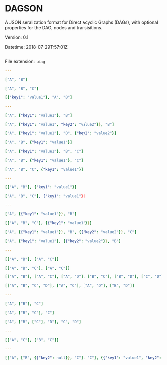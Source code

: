 # DAGSON
A JSON seralization format for Direct Acyclic Graphs (DAGs), with optional properties for the DAG, nodes and transisitions.

Version: 0.1

Datetime: 2018-07-29T:57:01Z

##
File extension: `.dag`

```yaml
---

["A", "B"]

["A", "B", "C"]

[{"key1": "value1"}, "A", "B"]

---

["A", {"key1": "value1"}, "B"]

["A", {"key1": "value1", "key2": "value2"}}, "B"]

["A", {"key1": "value1"}, "B", {"key2": "value2"}]

["A", "B", {"key1": "value1"}]

["A", {"key1": "value1"}, "B", "C"]

["A", "B", {"key1": "value1"}, "C"]

["A", "B", "C", {"key1": "value1"}]

---

[["A", "B"], {"key1": "value1"}]

["A", "B", "C"], {"key1": "value1"}]

---

["A", {{"key1": "value1"}}, "B"]

[["A", "B", "C"], {{"key1": "value1"}}]

["A", {{"key1": "value1"}}, "B", {{"key2": "value2"}}, "C"]

["A", {"key1": "value1"}, {{"key2": "value2"}}, "B"]

---

[["A", "B"], ["A", "C"]]

[["A", "B", "C"], ["A", "C"]]

[["A", "B"], ["A", "C"], ["A", "D"], ["B", "C"], ["B", "D"], ["C", "D"]]

[["A", "B", "C", "D"], ["A", "C"], ["A", "D"], ["B", "D"]]

---

["A", ["B"], "C"]

["A", ["B", "C"], "C"]

["A", ["B", ["C"], "D"], "C", "D"]

---

[["A", "C"], ["B", "C"]]

---

[["A", ["B", {{"key2": null}}, "C"], "C"], {{"key1": "value1", "key2": "value2"}}]
```

